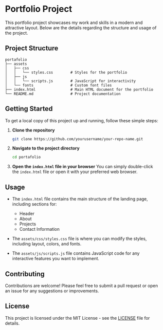 # Portfolio Project

This portfolio project showcases my work and skills in a modern and attractive layout. Below are the details regarding the structure and usage of the project.

## Project Structure

```
portafolio
├── assets
│   ├── css
│   │   └── styles.css        # Styles for the portfolio
│   ├── js
│   │   └── scripts.js        # JavaScript for interactivity
│   └── fonts                 # Custom font files
├── index.html                # Main HTML document for the portfolio
└── README.md                 # Project documentation
```

## Getting Started

To get a local copy of this project up and running, follow these simple steps:

1. **Clone the repository**
   ```bash
   git clone https://github.com/yourusername/your-repo-name.git
   ```

2. **Navigate to the project directory**
   ```bash
   cd portafolio
   ```

3. **Open the `index.html` file in your browser**
   You can simply double-click the `index.html` file or open it with your preferred web browser.

## Usage

- The `index.html` file contains the main structure of the landing page, including sections for:
  - Header
  - About
  - Projects
  - Contact Information

- The `assets/css/styles.css` file is where you can modify the styles, including layout, colors, and fonts.

- The `assets/js/scripts.js` file contains JavaScript code for any interactive features you want to implement.

## Contributing

Contributions are welcome! Please feel free to submit a pull request or open an issue for any suggestions or improvements.

## License

This project is licensed under the MIT License - see the [LICENSE](LICENSE) file for details.